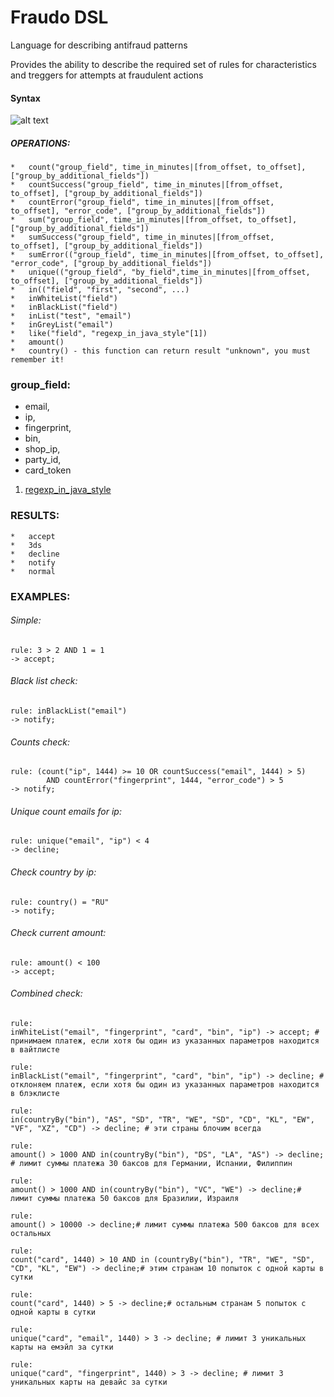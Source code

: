 # Fraudo DSL

Language for describing antifraud patterns

Provides the ability to describe the required set of rules for characteristics
and treggers for attempts at fraudulent actions

#### Syntax

![alt text](syntax.png)

##### OPERATIONS:
~~~~
*   count("group_field", time_in_minutes|[from_offset, to_offset], ["group_by_additional_fields"])
*   countSuccess("group_field", time_in_minutes|[from_offset, to_offset], ["group_by_additional_fields"])
*   countError("group_field", time_in_minutes|[from_offset, to_offset], "error_code", ["group_by_additional_fields"])
*   sum("group_field", time_in_minutes|[from_offset, to_offset], ["group_by_additional_fields"])
*   sumSuccess("group_field", time_in_minutes|[from_offset, to_offset], ["group_by_additional_fields"])
*   sumError(("group_field", time_in_minutes|[from_offset, to_offset], "error_code", ["group_by_additional_fields"])
*   unique(("group_field", "by_field",time_in_minutes|[from_offset, to_offset], ["group_by_additional_fields"])
*   in(("field", "first", "second", ...)
*   inWhiteList("field")
*   inBlackList("field")
*   inList("test", "email")
*   inGreyList("email")
*   like("field", "regexp_in_java_style"[1])
*   amount()
*   country() - this function can return result "unknown", you must remember it!
~~~~

### group_field:
  *  email,
  *  ip,
  *  fingerprint,
  *  bin,
  *  shop_ip,
  *  party_id,
  *  card_token
    
1. [regexp_in_java_style](https://docs.oracle.com/javase/8/docs/api/java/util/regex/Pattern.html)
### RESULTS:
~~~~
*   accept 
*   3ds
*   decline
*   notify
*   normal
~~~~
### EXAMPLES:
###### Simple:
~~~~
rule: 3 > 2 AND 1 = 1
-> accept;
~~~~
###### Black list check:
~~~~
rule: inBlackList("email")
-> notify;
~~~~
###### Counts check:
~~~~
rule: (count("ip", 1444) >= 10 OR countSuccess("email", 1444) > 5)
        AND countError("fingerprint", 1444, "error_code") > 5
-> notify;
~~~~
###### Unique count emails for ip:
~~~~
rule: unique("email", "ip") < 4
-> decline;
~~~~
###### Check country by ip:
~~~~
rule: country() = "RU"
-> notify;
~~~~
###### Check current amount:
~~~~
rule: amount() < 100
-> accept;
~~~~
###### Combined check:
~~~~
rule:
inWhiteList("email", "fingerprint", "card", "bin", "ip") -> accept; # принимаем платеж, если хотя бы один из указанных параметров находится в вайтлисте

rule:
inBlackList("email", "fingerprint", "card", "bin", "ip") -> decline; # отклоняем платеж, если хотя бы один из указанных параметров находится в блэклисте

rule:
in(countryBy("bin"), "AS", "SD", "TR", "WE", "SD", "CD", "KL", "EW", "VF", "XZ", "CD") -> decline; # эти страны блочим всегда

rule:
amount() > 1000 AND in(countryBy("bin"), "DS", "LA", "AS") -> decline; # лимит суммы платежа 30 баксов для Германии, Испании, Филиппин

rule:
amount() > 1000 AND in(countryBy("bin"), "VC", "WE") -> decline;# лимит суммы платежа 50 баксов для Бразилии, Израиля

rule:
amount() > 10000 -> decline;# лимит суммы платежа 500 баксов для всех остальных

rule:
count("card", 1440) > 10 AND in (countryBy("bin"), "TR", "WE", "SD", "CD", "KL", "EW") -> decline;# этим странам 10 попыток с одной карты в сутки

rule:
count("card", 1440) > 5 -> decline;# остальным странам 5 попыток с одной карты в сутки

rule:
unique("card", "email", 1440) > 3 -> decline; # лимит 3 уникальных карты на емэйл за сутки

rule:
unique("card", "fingerprint", 1440) > 3 -> decline; # лимит 3 уникальных карты на девайс за сутки
~~~~